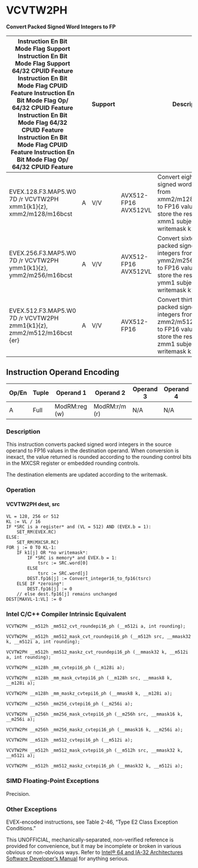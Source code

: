 # VCVTW2PH

**Convert Packed Signed Word Integers to FP**

| Instruction En Bit Mode Flag Support Instruction En Bit Mode Flag Support 64/32 CPUID Feature Instruction En Bit Mode Flag CPUID Feature Instruction En Bit Mode Flag Op/ 64/32 CPUID Feature Instruction En Bit Mode Flag 64/32 CPUID Feature Instruction En Bit Mode Flag CPUID Feature Instruction En Bit Mode Flag Op/ 64/32 CPUID Feature |     | Support |                      | Description                                                                                                                                 |
| ---------------------------------------------------------------------------------------------------------------------------------------------------------------------------------------------------------------------------------------------------------------------------------------------------------------------------------------------- | --- | ------- | -------------------- | ------------------------------------------------------------------------------------------------------------------------------------------- |
| EVEX.128.F3.MAP5.W0 7D /r VCVTW2PH xmm1{k1}{z}, xmm2/m128/m16bcst                                                                                                                                                                                                                                                                              | A   | V/V     | AVX512-FP16 AVX512VL | Convert eight packed signed word integers from xmm2/m128/m16bcst to FP16 values, and store the result in xmm1 subject to writemask k1.      |
| EVEX.256.F3.MAP5.W0 7D /r VCVTW2PH ymm1{k1}{z}, ymm2/m256/m16bcst                                                                                                                                                                                                                                                                              | A   | V/V     | AVX512-FP16 AVX512VL | Convert sixteen packed signed word integers from ymm2/m256/m16bcst to FP16 values, and store the result in ymm1 subject to writemask k1.    |
| EVEX.512.F3.MAP5.W0 7D /r VCVTW2PH zmm1{k1}{z}, zmm2/m512/m16bcst {er}                                                                                                                                                                                                                                                                         | A   | V/V     | AVX512-FP16          | Convert thirty-two packed signed word integers from zmm2/m512/m16bcst to FP16 values, and store the result in zmm1 subject to writemask k1. |

## Instruction Operand Encoding

| Op/En | Tuple | Operand 1     | Operand 2     | Operand 3 | Operand 4 |
| ----- | ----- | ------------- | ------------- | --------- | --------- |
| A     | Full  | ModRM:reg (w) | ModRM:r/m (r) | N/A       | N/A       |

### Description

This instruction converts packed signed word integers in the source operand to FP16 values in the destination operand. When conversion is inexact, the value returned is rounded according to the rounding control bits in the MXCSR register or embedded rounding controls.

The destination elements are updated according to the writemask.

### Operation

#### VCVTW2PH dest, src

```
VL = 128, 256 or 512
KL := VL / 16
IF *SRC is a register* and (VL = 512) AND (EVEX.b = 1):
    SET_RM(EVEX.RC)
ELSE:
    SET_RM(MXCSR.RC)
FOR j := 0 TO KL-1:
    IF k1[j] OR *no writemask*:
        IF *SRC is memory* and EVEX.b = 1:
            tsrc := SRC.word[0]
        ELSE
            tsrc := SRC.word[j]
        DEST.fp16[j] := Convert_integer16_to_fp16(tsrc)
    ELSE IF *zeroing*:
        DEST.fp16[j] := 0
    // else dest.fp16[j] remains unchanged
DEST[MAXVL-1:VL] := 0

```

### Intel C/C++ Compiler Intrinsic Equivalent

```
VCVTW2PH __m512h _mm512_cvt_roundepi16_ph (__m512i a, int rounding);

```

```
VCVTW2PH __m512h _mm512_mask_cvt_roundepi16_ph (__m512h src, __mmask32 k, __m512i a, int rounding);

```

```
VCVTW2PH __m512h _mm512_maskz_cvt_roundepi16_ph (__mmask32 k, __m512i a, int rounding);

```

```
VCVTW2PH __m128h _mm_cvtepi16_ph (__m128i a);

```

```
VCVTW2PH __m128h _mm_mask_cvtepi16_ph (__m128h src, __mmask8 k, __m128i a);

```

```
VCVTW2PH __m128h _mm_maskz_cvtepi16_ph (__mmask8 k, __m128i a);

```

```
VCVTW2PH __m256h _mm256_cvtepi16_ph (__m256i a);

```

```
VCVTW2PH __m256h _mm256_mask_cvtepi16_ph (__m256h src, __mmask16 k, __m256i a);

```

```
VCVTW2PH __m256h _mm256_maskz_cvtepi16_ph (__mmask16 k, __m256i a);

```

```
VCVTW2PH __m512h _mm512_cvtepi16_ph (__m512i a);

```

```
VCVTW2PH __m512h _mm512_mask_cvtepi16_ph (__m512h src, __mmask32 k, __m512i a);

```

```
VCVTW2PH __m512h _mm512_maskz_cvtepi16_ph (__mmask32 k, __m512i a);

```

### SIMD Floating-Point Exceptions

Precision.

### Other Exceptions

EVEX-encoded instructions, see Table 2-46, “Type E2 Class Exception Conditions.”

This UNOFFICIAL, mechanically-separated, non-verified reference is provided for convenience, but it may be
incomplete or broken in various obvious or non-obvious
ways. Refer to [Intel® 64 and IA-32 Architectures Software Developer’s Manual](https://software.intel.com/en-us/download/intel-64-and-ia-32-architectures-sdm-combined-volumes-1-2a-2b-2c-2d-3a-3b-3c-3d-and-4) for anything serious.
